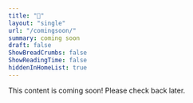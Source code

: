 ```yaml
---
title: "🚧"
layout: "single"
url: "/comingsoon/"
summary: coming soon
draft: false
ShowBreadCrumbs: false
ShowReadingTime: false
hiddenInHomeList: true
---
```


This content is coming soon! Please check back later. 
